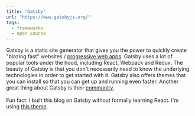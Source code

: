 ```yaml
---
title: "Gatsby"
url: "https://www.gatsbyjs.org/"
tags:
  - frameworks
  - open source
---
```


Gatsby is a static site generator that gives you the power to quickly create "blazing fast" websites / [progressive web apps](https://ionicframework.com/docs/intro/what-are-progressive-web-apps). Gatsby uses a lot of popular tools under the hood, including React, Webpack and Redux. The beauty of Gatsby is that you don't necessarily need to know the underlying technologies in order to get started with it. Gatsby also offers themes that you can install so that you can get up and running even faster. Another great thing about Gatsby is their [community](https://www.gatsbyjs.org/docs/gatsby-core-philosophy/#you-belong-here).
<br />
<br />
Fun fact: I built this blog on Gatsby without formally learning React. I'm using [this theme](https://gatsby-starter-v2-casper.netlify.com/).
